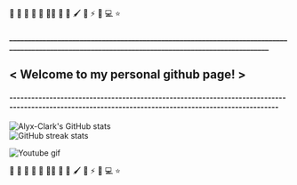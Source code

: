🏫 🔎 🔭 🌱 🌟 🏴‍☠️ 🚩 💖 🖌️ 🎵 ⚡ 🍅 💻 ⭐
#### _________________________________________________________________________________________________________________________________________________
##                                          < Welcome to my personal github page! >                                                                  
#### ------------------------------------------------------------------------------------------------------------------------------------------------------ 
![Alyx-Clark's GitHub stats](https://github-readme-stats.vercel.app/api?username=Alyx-Clark&show_icons=true&theme=cobalt)  
![GitHub streak stats](https://github-readme-streak-stats.herokuapp.com/?user=Alyx-Clark)
                                                                                    
![Youtube gif](https://github.com/Alyx-Clark/Alyx-Clark/raw/main/erased-satoru.gif) 



🏫 🔎 🔭 🌱 🌟 🏴‍☠️ 🚩 💖 🖌️ 🎵 ⚡ 🍅 💻 ⭐
